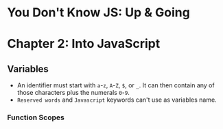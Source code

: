 # You Don't Know JS: Up & Going
# Chapter 2: Into JavaScript

## Variables
* An identifier must start with `a`-`z`, `A`-`Z`, `$`, or `_`. It can then contain any of those characters plus the numerals `0`-`9`.
* `Reserved words` and `Javascript` keywords can't use as variables name.

### Function Scopes
